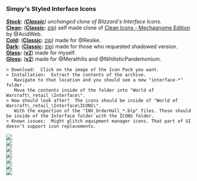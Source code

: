 ### Simpy's Styled Interface Icons

_**[Stock](https://git.tukui.org/Simpy/interface/tree/stock):** (**[Classic](https://git.tukui.org/Simpy/Interface/tree/stock-classic)**) unchanged clone of Blizzard's Interface Icons._  
**[Clean](https://git.tukui.org/Simpy/interface/tree/clean):** (**[Classic](https://git.tukui.org/Simpy/Interface/tree/clean-classic):** [zip](https://git.tukui.org/Simpy/Interface/-/archive/clean-classic/Interface-clean-classic.zip)) self made clone of [Clean Icons - Mechagnome Edition](https://www.wowinterface.com/downloads/info25064-CleanIcons-MechagnomeEdition.html) by @AcidWeb.  
**[Cold](https://git.tukui.org/Simpy/interface/tree/cold):** (**[Classic](https://git.tukui.org/Simpy/Interface/tree/cold-classic):** [zip](https://git.tukui.org/Simpy/Interface/-/archive/cold-classic/Interface-cold-classic.zip)) made for @Resike.  
**[Dark](https://git.tukui.org/Simpy/interface/tree/dark):** (**[Classic](https://git.tukui.org/Simpy/Interface/tree/dark-classic):** [zip](https://git.tukui.org/Simpy/Interface/-/archive/dark-classic/Interface-dark-classic.zip)) made for those who requested shadowed version.  
**[Glass](https://git.tukui.org/Simpy/interface/tree/glass):** (**[v2](https://git.tukui.org/Simpy/Interface/tree/glass-v2)**) made for myself.  
**[Gloss](https://git.tukui.org/Simpy/interface/tree/gloss):** (**[v2](https://git.tukui.org/Simpy/Interface/tree/gloss-v2)**) made for @Merathilis and @NihilisticPandemonium.  

```
> Download:  Click on the image of the Icon Pack you want.
> Installation:  Extract the contents of the archive.
   Navigate to that location and you should see a new "interface-*" folder.
   Move the contents inside of the folder into "World of Warcraft\_retail_\Interface\".
> How should look after?  The icons should be inside of "World of Warcraft\_retail_\Interface\ICONS\".
   With the expection of the "INV_OrderHall_*.blp" files. Those should be inside of the Interface folder with the ICONS folder.
> Known issues:  Might glitch equipment manager icons. That part of UI doesn't support icon replacements.
```

[![](https://git.tukui.org/Simpy/interface/raw/master/previews/clean.jpg)](https://git.tukui.org/Simpy/interface/-/archive/clean/interface-clean.zip "Click to Download: Clean")  
[![](https://git.tukui.org/Simpy/interface/raw/master/previews/cold.jpg)](https://git.tukui.org/Simpy/interface/-/archive/cold/interface-cold.zip "Click to Download: Cold")  
[![](https://git.tukui.org/Simpy/interface/raw/master/previews/dark.jpg)](https://git.tukui.org/Simpy/interface/-/archive/dark/interface-dark.zip "Click to Download: Dark")  
[![](https://git.tukui.org/Simpy/interface/raw/master/previews/glass.jpg)](https://git.tukui.org/Simpy/interface/-/archive/glass/interface-glass.zip "Click to Download: Glass Version 1")  
[![](https://git.tukui.org/Simpy/interface/raw/master/previews/glass_v2.jpg)](https://git.tukui.org/Simpy/interface/-/archive/glass-v2/interface-glass-v2.zip "Click to Download: Glass Version 2")  
[![](https://git.tukui.org/Simpy/interface/raw/master/previews/gloss.jpg)](https://git.tukui.org/Simpy/interface/-/archive/gloss/interface-gloss.zip "Click to Download: Gloss Version 1")  
[![](https://git.tukui.org/Simpy/interface/raw/master/previews/gloss_v2.jpg)](https://git.tukui.org/Simpy/interface/-/archive/gloss-v2/interface-gloss-v2.zip "Click to Download: Gloss Version 2")  
